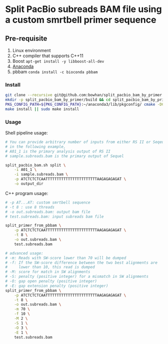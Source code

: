 # Split PacBio subreads BAM file using a custom smrtbell primer sequence

## Pre-requisite

1. Linux environment
2. C++ compiler that supports C++11
3. Boost `apt-get install -y libboost-all-dev`
4. [Anaconda](https://www.anaconda.com/)
5. pbbam `conda install -c bioconda pbbam`

### Install

```bash
git clone --recursive git@github.com:bowhan/split_pacbio_bam_by_primer.git
mkdir -p split_pacbio_bam_by_primer/build && cd split_pacbio_bam_by_primer/build
PKG_CONFIG_PATH=${PKG_CONFIG_PATH}:~/anaconda3/lib/pkgconfig/ cmake -DCMAKE_BUILD_TYPE=RELEASE .. && make -j4 
make install || sudo make install
```

### Usage

Shell pipeline usage:

```bash
# You can provide arbitrary number of inputs from either RS II or Seqeuel
# in the following example,
# A01_1 is the primary analysis output of RS II
# sample.subreads.bam is the primary output of Sequel

split_pacbio_bam.sh split \
    -i A01_1 \
    -i sample.subreads.bam \
    -p ATCTCTCTCAATTTTTTTTTTTTTTTTTTTTTTTAAGAGAGAGAT \
    -o output_dir
```

C++ program usage:

```bash
# -p AT...AT: custom smrtbell sequence
# -t 8 : use 8 threads
# -o out.subreads.bam: output bam file
# test.subreads.bam: input subreads bam file

split_primer_from_pbbam \
    -p ATCTCTCTCAATTTTTTTTTTTTTTTTTTTTTTTAAGAGAGAGAT \
    -t 8 \
    -o out.subreads.bam \
    test.subreads.bam

# advanced usage:
# -m: Reads with SW-score lower than 70 will be dumped
# -f: If the SW-score difference between the two best alignments are
#     lower than 10, this read is dumped
# -M: score for match in SW alignments
# -S: penalty (positive integer) for a mismatch in SW alignments
# -O: gap open penalty (positive integer)
# -E: gap extension penalty (positive integer)
split_primer_from_pbbam \
    -p ATCTCTCTCAATTTTTTTTTTTTTTTTTTTTTTTAAGAGAGAGAT \
    -t 8 \
    -o out.subreads.bam \
    -m 70 \
    -f 10 \
    -M 2 \
    -S 1 \
    -O 3 \
    -E 1 \
    test.subreads.bam
```
